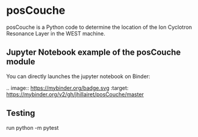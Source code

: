 # posCouche
posCouche is a Python code to determine the location of the Ion Cyclotron Resonance Layer in the WEST machine.

## Jupyter Notebook example of the posCouche module 

You can directly launches the jupyter notebook on Binder:

.. image:: https://mybinder.org/badge.svg :target: https://mybinder.org/v2/gh/jhillairet/posCouche/master

## Testing
run
   python -m pytest

